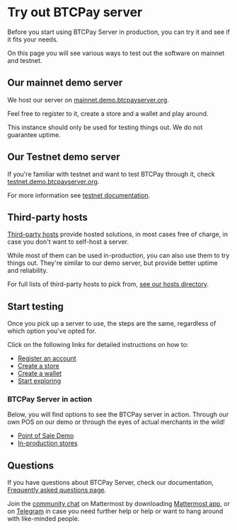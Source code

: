 # Try out BTCPay server

Before you start using BTCPay Server in production, you can try it and see if it fits your needs.

On this page you will see various ways to test out the software on mainnet and testnet.

## Our mainnet demo server

We host our server on [mainnet.demo.btcpayserver.org](https://mainnet.demo.btcpayserver.org/login).

Feel free to register to it, create a store and a wallet and play around.

This instance should only be used for testing things out. We do not guarantee uptime.

## Our Testnet demo server

If you're familiar with testnet and want to test BTCPay through it, check [testnet.demo.btcpayserver.org](https://testnet.demo.btcpayserver.org/).

For more information see [testnet documentation](/Development/TestnetDemo.md).

## Third-party hosts

[Third-party hosts](./Deployment/ThirdPartyHosting.md) provide hosted solutions, in most cases free of charge, in case you don't want to self-host a server.

While most of them can be used in-production, you can also use them to try things out. They're similar to our demo server, but provide better uptime and reliability.

For full lists of third-party hosts to pick from, [see our hosts directory](https://directory.btcpayserver.org/filter/hosts).

## Start testing

Once you pick up a server to use, the steps are the same, regardless of which option you've opted for.

Click on the following links for detailed instructions on how to:
* [Register an account](./RegisterAccount.md)
* [Create a store](./CreateStore.md)
* [Create a wallet](./WalletSetup.md)
* [Start exploring](./WhatsNext.md)

### BTCPay Server in action

Below, you will find options to see the BTCPay server in action. Through our own POS on our demo or through the eyes of actual merchants in the wild!

* [Point of Sale Demo](https://mainnet.demo.btcpayserver.org/apps/87kj5yKay8mB4UUZcJhZH5TqDKMD3CznjwLjiu1oYZXe/pos)
* [In-production stores](https://directory.btcpayserver.org)

## Questions

If you have questions about BTCPay Server, check our documentation, [Frequently asked questions page](./FAQ.md).

Join the [community chat](https://chat.btcpayserver.org/) on Mattermost by downloading [Mattermost app](https://mattermost.com/download/), or on [Telegram](https://t.me/btcpayserver) in case you need further help or help or want to hang around with like-minded people.
